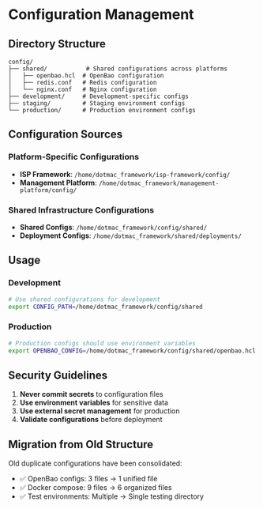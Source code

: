# Configuration Management

## Directory Structure

```
config/
├── shared/           # Shared configurations across platforms
│   ├── openbao.hcl  # OpenBao configuration
│   ├── redis.conf   # Redis configuration
│   └── nginx.conf   # Nginx configuration
├── development/     # Development-specific configs
├── staging/         # Staging environment configs
└── production/      # Production environment configs
```

## Configuration Sources

### Platform-Specific Configurations
- **ISP Framework**: `/home/dotmac_framework/isp-framework/config/`
- **Management Platform**: `/home/dotmac_framework/management-platform/config/`

### Shared Infrastructure Configurations
- **Shared Configs**: `/home/dotmac_framework/config/shared/`
- **Deployment Configs**: `/home/dotmac_framework/shared/deployments/`

## Usage

### Development
```bash
# Use shared configurations for development
export CONFIG_PATH=/home/dotmac_framework/config/shared
```

### Production
```bash
# Production configs should use environment variables
export OPENBAO_CONFIG=/home/dotmac_framework/config/shared/openbao.hcl
```

## Security Guidelines

1. **Never commit secrets** to configuration files
2. **Use environment variables** for sensitive data
3. **Use external secret management** for production
4. **Validate configurations** before deployment

## Migration from Old Structure

Old duplicate configurations have been consolidated:
- ✅ OpenBao configs: 3 files → 1 unified file
- ✅ Docker compose: 9 files → 6 organized files
- ✅ Test environments: Multiple → Single testing directory